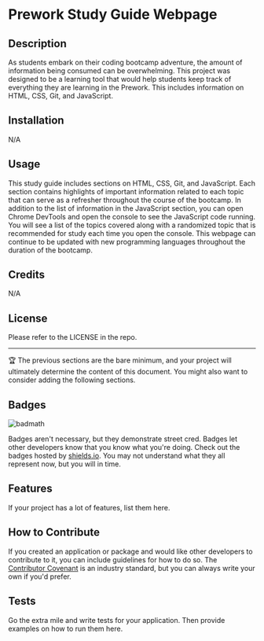 # Prework Study Guide Webpage

## Description

As students embark on their coding bootcamp adventure, the amount of information being consumed can be overwhelming. This project was designed to be a learning tool that would help students keep track of everything they are learning in the Prework. This includes information on HTML, CSS, Git, and JavaScript.

## Installation

N/A

## Usage

This study guide includes sections on HTML, CSS, Git, and JavaScript. Each section contains highlights of important information related to each topic that can serve as a refresher throughout the course of the bootcamp. In addition to the list of information in the JavaScript section, you can open Chrome DevTools and open the console to see the JavaScript code running. You will see a list of the topics covered along with a randomized topic that is recommended for study each time you open the console. This webpage can continue to be updated with new programming languages throughout the duration of the bootcamp.

## Credits

N/A

## License

Please refer to the LICENSE in the repo.

---

🏆 The previous sections are the bare minimum, and your project will ultimately determine the content of this document. You might also want to consider adding the following sections.

## Badges

![badmath](https://img.shields.io/github/languages/top/nielsenjared/badmath)

Badges aren't necessary, but they demonstrate street cred. Badges let other developers know that you know what you're doing. Check out the badges hosted by [shields.io](https://shields.io/). You may not understand what they all represent now, but you will in time.

## Features

If your project has a lot of features, list them here.

## How to Contribute

If you created an application or package and would like other developers to contribute to it, you can include guidelines for how to do so. The [Contributor Covenant](https://www.contributor-covenant.org/) is an industry standard, but you can always write your own if you'd prefer.

## Tests

Go the extra mile and write tests for your application. Then provide examples on how to run them here.